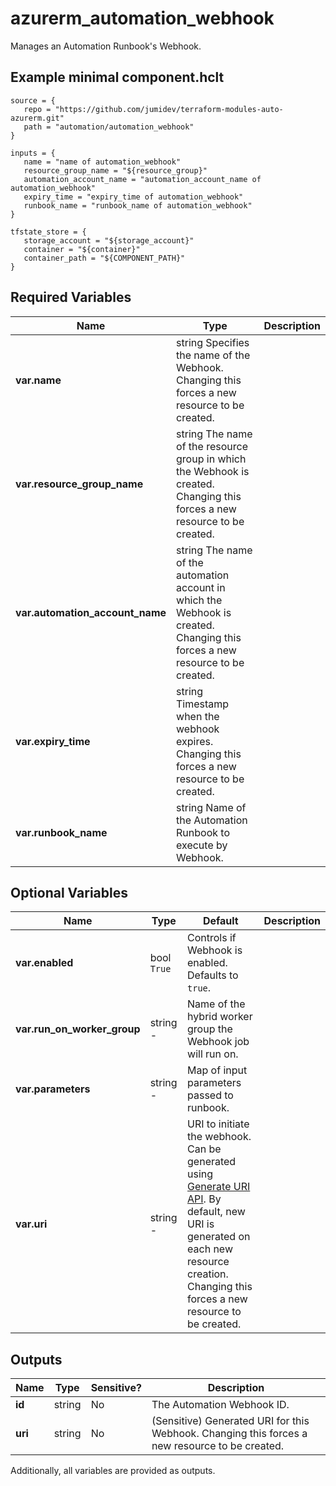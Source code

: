 # azurerm_automation_webhook

Manages an Automation Runbook's Webhook.

## Example minimal component.hclt

```hcl
source = {
   repo = "https://github.com/jumidev/terraform-modules-auto-azurerm.git" 
   path = "automation/automation_webhook" 
}

inputs = {
   name = "name of automation_webhook" 
   resource_group_name = "${resource_group}" 
   automation_account_name = "automation_account_name of automation_webhook" 
   expiry_time = "expiry_time of automation_webhook" 
   runbook_name = "runbook_name of automation_webhook" 
}

tfstate_store = {
   storage_account = "${storage_account}" 
   container = "${container}" 
   container_path = "${COMPONENT_PATH}" 
}

```

## Required Variables

| Name | Type |  Description |
| ---- | --------- |  ----------- |
| **var.name** | string  Specifies the name of the Webhook. Changing this forces a new resource to be created. | 
| **var.resource_group_name** | string  The name of the resource group in which the Webhook is created. Changing this forces a new resource to be created. | 
| **var.automation_account_name** | string  The name of the automation account in which the Webhook is created. Changing this forces a new resource to be created. | 
| **var.expiry_time** | string  Timestamp when the webhook expires. Changing this forces a new resource to be created. | 
| **var.runbook_name** | string  Name of the Automation Runbook to execute by Webhook. | 

## Optional Variables

| Name | Type |  Default  |  Description |
| ---- | --------- |  ----------- | ----------- |
| **var.enabled** | bool  `True`  |  Controls if Webhook is enabled. Defaults to `true`. | 
| **var.run_on_worker_group** | string  -  |  Name of the hybrid worker group the Webhook job will run on. | 
| **var.parameters** | string  -  |  Map of input parameters passed to runbook. | 
| **var.uri** | string  -  |  URI to initiate the webhook. Can be generated using [Generate URI API](https://docs.microsoft.com/rest/api/automation/webhook/generate-uri). By default, new URI is generated on each new resource creation. Changing this forces a new resource to be created. | 



## Outputs

| Name | Type | Sensitive? | Description |
| ---- | ---- | --------- | --------- |
| **id** | string | No  | The Automation Webhook ID. | 
| **uri** | string | No  | (Sensitive) Generated URI for this Webhook. Changing this forces a new resource to be created. | 

Additionally, all variables are provided as outputs.
